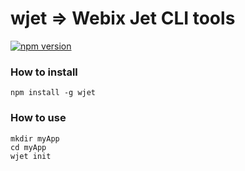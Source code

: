 wjet => Webix Jet CLI tools
============================


[![npm version](https://badge.fury.io/js/wjet.svg)](https://badge.fury.io/js/wjet)


### How to install

```
npm install -g wjet
```

### How to use


```
mkdir myApp
cd myApp
wjet init
```

